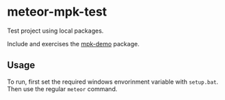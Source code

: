 # meteor-mpk-test
Test project using local packages.

Include and exercises the [mpk-demo](https://github.com/patrickcberry/mpk-demo) package.

## Usage

To run, first set the required windows envorinment variable with `setup.bat`. Then use the
regular `meteor` command.
